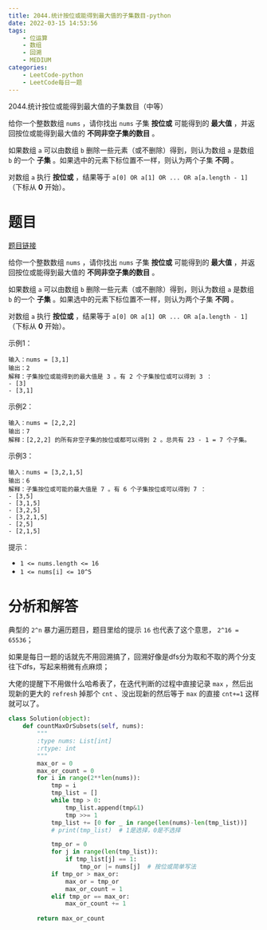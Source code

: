 ```yaml
---
title: 2044.统计按位或能得到最大值的子集数目-python
date: 2022-03-15 14:53:56
tags:
    - 位运算
    - 数组
    - 回溯
    - MEDIUM
categories:
	- LeetCode-python
	- LeetCode每日一题
---
```


2044.统计按位或能得到最大值的子集数目（中等）

给你一个整数数组 ```nums``` ，请你找出 ```nums``` 子集 **按位或** 可能得到的 **最大值** ，并返回按位或能得到最大值的 **不同非空子集的数目** 。

如果数组 ```a``` 可以由数组 ```b``` 删除一些元素（或不删除）得到，则认为数组 ```a``` 是数组 ```b``` 的一个 **子集** 。如果选中的元素下标位置不一样，则认为两个子集 **不同** 。

对数组 ```a``` 执行 **按位或** ，结果等于 ```a[0] OR a[1] OR ... OR a[a.length - 1]```（下标从 **0** 开始）。

<!--more-->

# 题目

[题目链接](https://leetcode-cn.com/problems/count-number-of-maximum-bitwise-or-subsets/)

给你一个整数数组 ```nums``` ，请你找出 ```nums``` 子集 **按位或** 可能得到的 **最大值** ，并返回按位或能得到最大值的 **不同非空子集的数目** 。

如果数组 ```a``` 可以由数组 ```b``` 删除一些元素（或不删除）得到，则认为数组 ```a``` 是数组 ```b``` 的一个 **子集** 。如果选中的元素下标位置不一样，则认为两个子集 **不同** 。

对数组 ```a``` 执行 **按位或** ，结果等于 ```a[0] OR a[1] OR ... OR a[a.length - 1]```（下标从 **0** 开始）。

示例1：
```
输入：nums = [3,1]
输出：2
解释：子集按位或能得到的最大值是 3 。有 2 个子集按位或可以得到 3 ：
- [3]
- [3,1]
```

示例2：
```
输入：nums = [2,2,2]
输出：7
解释：[2,2,2] 的所有非空子集的按位或都可以得到 2 。总共有 23 - 1 = 7 个子集。
```

示例3：
```
输入：nums = [3,2,1,5]
输出：6
解释：子集按位或可能的最大值是 7 。有 6 个子集按位或可以得到 7 ：
- [3,5]
- [3,1,5]
- [3,2,5]
- [3,2,1,5]
- [2,5]
- [2,1,5]
```

提示：
- ```1 <= nums.length <= 16```
- ```1 <= nums[i] <= 10^5```

# 分析和解答

典型的 ```2^n``` 暴力遍历题目，题目里给的提示 ```16``` 也代表了这个意思， ```2^16 = 65536```；

如果是每日一题的话就先不用回溯搞了，回溯好像是dfs分为取和不取的两个分支往下dfs，写起来稍微有点麻烦；

大佬的提醒下不用做什么哈希表了，在迭代判断的过程中直接记录 ```max``` ，然后出现新的更大的 ```refresh``` 掉那个 ```cnt``` 、没出现新的然后等于 ```max``` 的直接 ```cnt+=1``` 这样就可以了。

```python
class Solution(object):
    def countMaxOrSubsets(self, nums):
        """
        :type nums: List[int]
        :rtype: int
        """
        max_or = 0
        max_or_count = 0
        for i in range(2**len(nums)):
            tmp = i
            tmp_list = []
            while tmp > 0:
                tmp_list.append(tmp&1)
                tmp >>= 1
            tmp_list += [0 for _ in range(len(nums)-len(tmp_list))]
            # print(tmp_list)  # 1是选择，0是不选择

            tmp_or = 0
            for j in range(len(tmp_list)):
                if tmp_list[j] == 1:
                    tmp_or |= nums[j]  # 按位或简单写法
            if tmp_or > max_or:
                max_or = tmp_or
                max_or_count = 1
            elif tmp_or == max_or:
                max_or_count += 1
        
        return max_or_count
```